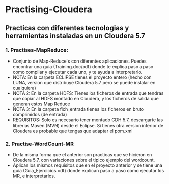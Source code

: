 # Practising-Cloudera
## Practicas con diferentes tecnologias y herramientas instaladas en un Cloudera 5.7
### 1. Practises-MapReduce: 
* Conjunto de Map-Reduce's con diferentes aplicaciones. Puedes encontrar una guia (Training.doc/pdf) donde te explica paso a paso como compilar y ejecutar cada uno, y te ayuda a interpretarlo.
* NOTA: En la carpeta ECLIPSE tienes el proyecto entero (hecho con LUNA, version que distribuye Cloudera 5.7 pero se puede instalar en cualquiera)
* NOTA 2: En la carpeta HDFS: Tienes los ficheros de entrada que tendras que copiar al HDFS montado en Cloudera, y los ficheros de salida que generan estos Map Reduce
* NOTA 3: En la carpeta fich_entrada tienes los ficheros en bruto comprimidos (de entrada)
* REQUISITOS: Solo es necesario tener montado CDH 5.7, descargarte las librerias Maven (MVN) desde el Eclipse. Si tienes otra version inferior de Cloudera es probable que tengas que adaptar el pom.xml

### 2. Practise-WordCount-MR
+ De la misma forma que el anterior son practicas que se hicieron en Cloudera 5.7, con variaciones sobre el tipico ejemplo del wordcount.
+ Aplican los mismos requisitos que en el proyecto anterior y se tiene una guia (Guia_Ejercicios.odt) donde explican paso a paso como ejecutar los MR, e interpretarlos.

